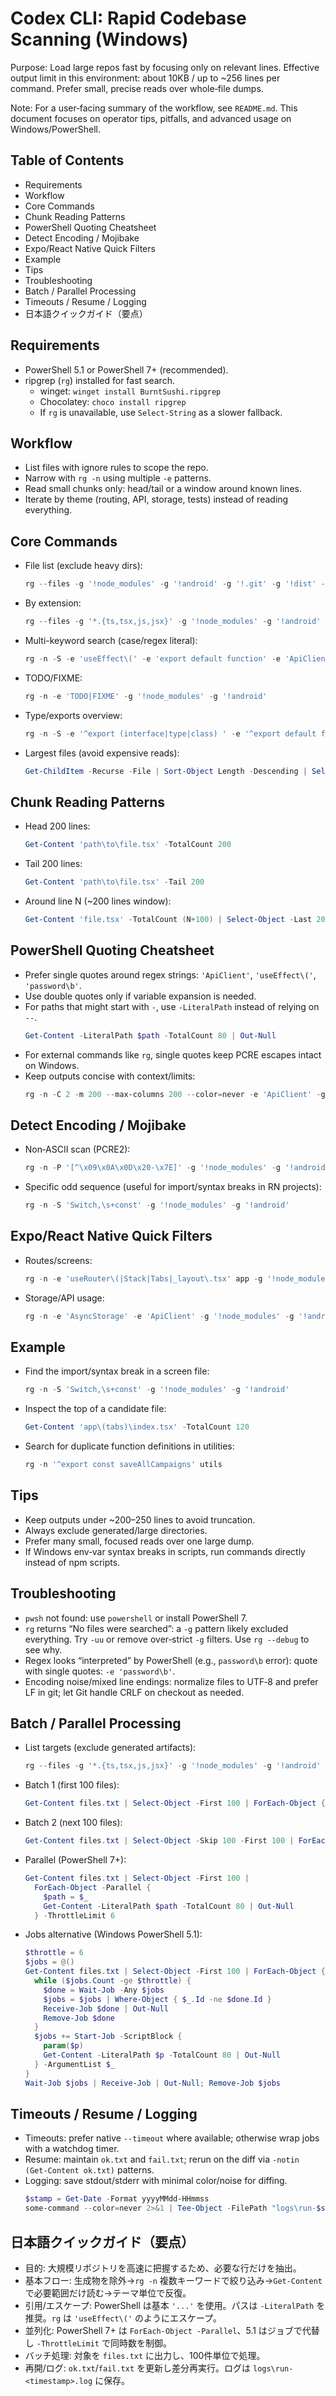 # Codex CLI: Rapid Codebase Scanning (Windows)

Purpose: Load large repos fast by focusing only on relevant lines.
Effective output limit in this environment: about 10KB / up to ~256 lines per command. Prefer small, precise reads over whole‑file dumps.

Note: For a user‑facing summary of the workflow, see `README.md`. This document focuses on operator tips, pitfalls, and advanced usage on Windows/PowerShell.

## Table of Contents
- Requirements
- Workflow
- Core Commands
- Chunk Reading Patterns
- PowerShell Quoting Cheatsheet
- Detect Encoding / Mojibake
- Expo/React Native Quick Filters
- Example
- Tips
- Troubleshooting
- Batch / Parallel Processing
- Timeouts / Resume / Logging
- 日本語クイックガイド（要点）

## Requirements
- PowerShell 5.1 or PowerShell 7+ (recommended).
- ripgrep (`rg`) installed for fast search.
  - winget: `winget install BurntSushi.ripgrep`
  - Chocolatey: `choco install ripgrep`
  - If `rg` is unavailable, use `Select-String` as a slower fallback.

## Workflow
- List files with ignore rules to scope the repo.
- Narrow with `rg -n` using multiple `-e` patterns.
- Read small chunks only: head/tail or a window around known lines.
- Iterate by theme (routing, API, storage, tests) instead of reading everything.

## Core Commands
- File list (exclude heavy dirs):
  ```powershell
  rg --files -g '!node_modules' -g '!android' -g '!.git' -g '!dist' -g '!build'
  ```
- By extension:
  ```powershell
  rg --files -g '*.{ts,tsx,js,jsx}' -g '!node_modules' -g '!android'
  ```
- Multi-keyword search (case/regex literal):
  ```powershell
  rg -n -S -e 'useEffect\(' -e 'export default function' -e 'ApiClient' -g '!node_modules' -g '!android'
  ```
- TODO/FIXME:
  ```powershell
  rg -n -e 'TODO|FIXME' -g '!node_modules' -g '!android'
  ```
- Type/exports overview:
  ```powershell
  rg -n -S -e '^export (interface|type|class) ' -e '^export default function' -g '!node_modules' -g '!android'
  ```
- Largest files (avoid expensive reads):
  ```powershell
  Get-ChildItem -Recurse -File | Sort-Object Length -Descending | Select-Object -First 50 Length,FullName
  ```

## Chunk Reading Patterns
- Head 200 lines:
  ```powershell
  Get-Content 'path\to\file.tsx' -TotalCount 200
  ```
- Tail 200 lines:
  ```powershell
  Get-Content 'path\to\file.tsx' -Tail 200
  ```
- Around line N (~200 lines window):
  ```powershell
  Get-Content 'file.tsx' -TotalCount (N+100) | Select-Object -Last 200
  ```

## PowerShell Quoting Cheatsheet
- Prefer single quotes around regex strings: `'ApiClient'`, `'useEffect\('`, `'password\b'`.
- Use double quotes only if variable expansion is needed.
- For paths that might start with `-`, use `-LiteralPath` instead of relying on `--`.
  ```powershell
  Get-Content -LiteralPath $path -TotalCount 80 | Out-Null
  ```
- For external commands like `rg`, single quotes keep PCRE escapes intact on Windows.
- Keep outputs concise with context/limits:
  ```powershell
  rg -n -C 2 -m 200 --max-columns 200 --color=never -e 'ApiClient' -g '!node_modules'
  ```

## Detect Encoding / Mojibake
- Non‑ASCII scan (PCRE2):
  ```powershell
  rg -n -P '[^\x09\x0A\x0D\x20-\x7E]' -g '!node_modules' -g '!android'
  ```
- Specific odd sequence (useful for import/syntax breaks in RN projects):
  ```powershell
  rg -n -S 'Switch,\s+const' -g '!node_modules' -g '!android'
  ```

## Expo/React Native Quick Filters
- Routes/screens:
  ```powershell
  rg -n -e 'useRouter\(|Stack|Tabs|_layout\.tsx' app -g '!node_modules'
  ```
- Storage/API usage:
  ```powershell
  rg -n -e 'AsyncStorage' -e 'ApiClient' -g '!node_modules' -g '!android'
  ```

## Example
- Find the import/syntax break in a screen file:
  ```powershell
  rg -n -S 'Switch,\s+const' -g '!node_modules' -g '!android'
  ```
- Inspect the top of a candidate file:
  ```powershell
  Get-Content 'app\(tabs)\index.tsx' -TotalCount 120
  ```
- Search for duplicate function definitions in utilities:
  ```powershell
  rg -n '^export const saveAllCampaigns' utils
  ```

## Tips
- Keep outputs under ~200–250 lines to avoid truncation.
- Always exclude generated/large directories.
- Prefer many small, focused reads over one large dump.
- If Windows env‑var syntax breaks in scripts, run commands directly instead of npm scripts.

## Troubleshooting
- `pwsh` not found: use `powershell` or install PowerShell 7.
- `rg` returns “No files were searched”: a `-g` pattern likely excluded everything. Try `-uu` or remove over‑strict `-g` filters. Use `rg --debug` to see why.
- Regex looks “interpreted” by PowerShell (e.g., `password\b` error): quote with single quotes: `-e 'password\b'`.
- Encoding noise/mixed line endings: normalize files to UTF‑8 and prefer LF in git; let Git handle CRLF on checkout as needed.

## Batch / Parallel Processing
- List targets (exclude generated artifacts):
  ```powershell
  rg --files -g '*.{ts,tsx,js,jsx}' -g '!node_modules' -g '!android' -g '!dist' -g '!build' > files.txt
  ```
- Batch 1 (first 100 files):
  ```powershell
  Get-Content files.txt | Select-Object -First 100 | ForEach-Object { $_ }
  ```
- Batch 2 (next 100 files):
  ```powershell
  Get-Content files.txt | Select-Object -Skip 100 -First 100 | ForEach-Object { $_ }
  ```
- Parallel (PowerShell 7+):
  ```powershell
  Get-Content files.txt | Select-Object -First 100 |
    ForEach-Object -Parallel {
      $path = $_
      Get-Content -LiteralPath $path -TotalCount 80 | Out-Null
    } -ThrottleLimit 6
  ```
- Jobs alternative (Windows PowerShell 5.1):
  ```powershell
  $throttle = 6
  $jobs = @()
  Get-Content files.txt | Select-Object -First 100 | ForEach-Object {
    while ($jobs.Count -ge $throttle) {
      $done = Wait-Job -Any $jobs
      $jobs = $jobs | Where-Object { $_.Id -ne $done.Id }
      Receive-Job $done | Out-Null
      Remove-Job $done
    }
    $jobs += Start-Job -ScriptBlock {
      param($p)
      Get-Content -LiteralPath $p -TotalCount 80 | Out-Null
    } -ArgumentList $_
  }
  Wait-Job $jobs | Receive-Job | Out-Null; Remove-Job $jobs
  ```

## Timeouts / Resume / Logging
- Timeouts: prefer native `--timeout` where available; otherwise wrap jobs with a watchdog timer.
- Resume: maintain `ok.txt` and `fail.txt`; rerun on the diff via `-notin (Get-Content ok.txt)` patterns.
- Logging: save stdout/stderr with minimal color/noise for diffing.
  ```powershell
  $stamp = Get-Date -Format yyyyMMdd-HHmmss
  some-command --color=never 2>&1 | Tee-Object -FilePath "logs\run-$stamp.log"
  ```

## 日本語クイックガイド（要点）
- 目的: 大規模リポジトリを高速に把握するため、必要な行だけを抽出。
- 基本フロー: 生成物を除外→`rg -n` 複数キーワードで絞り込み→`Get-Content` で必要範囲だけ読む→テーマ単位で反復。
- 引用/エスケープ: PowerShell は基本 `'...'` を使用。パスは `-LiteralPath` を推奨。`rg` は `'useEffect\('` のようにエスケープ。
- 並列化: PowerShell 7+ は `ForEach-Object -Parallel`、5.1 はジョブで代替し `-ThrottleLimit` で同時数を制御。
- バッチ処理: 対象を `files.txt` に出力し、100件単位で処理。
- 再開/ログ: `ok.txt`/`fail.txt` を更新し差分再実行。ログは `logs\run-<timestamp>.log` に保存。

